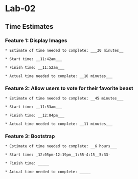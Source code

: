 # Lab-02

## Time Estimates

### Feature 1: Display Images

    * Estimate of time needed to complete: ___30 minutes__

    * Start time: __11:42am___

    * Finish time: __11:52am___

    * Actual time needed to complete: __10 minutes___

### Feature 2: Allow users to vote for their favorite beast

    * Estimate of time needed to complete: __45 minutes___

    * Start time: __11:53am___

    * Finish time: __12:04pm___

    * Actual time needed to complete: __11 minutes___

### Feature 3: Bootstrap

    * Estimate of time needed to complete: __6 hours___

    * Start time: _12:05pm-12:19pm__1:55-4:15__5:33-

    * Finish time: _____

    * Actual time needed to complete: _____
